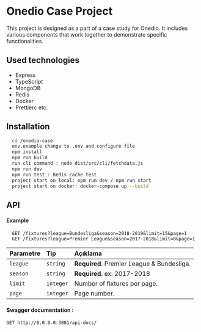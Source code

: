 
# Onedio Case Project


This project is designed as a part of a case study for Onedio. It includes various components that work together to demonstrate specific functionalities.




## Used technologies

- Express
- TypeScript
- MongoDB
- Redis
- Docker
- Prettierc etc.

  
## Installation


```bash 
  cd /onedio-case
  env.example change to .env and configure file
  npm install
  npm run build
  run cli command : node dist/src/cli/fetchdata.js
  npm run dev 
  npm run test : Redis cache test
  project start on local: npm run dev / npm run start
  project start on docker: docker-compose up --build

```

## API 

#### Example

```
  GET /fixtures?league=Bundesliga&season=2018-2019&limit=15&page=1
  GET /fixtures?league=Premier League&season=2017-2018&limit=8&page=1
```

| Parametre | Tip     | Açıklama                |
| :-------- | :------- | :------------------------- |
| `league` | `string` | **Required**. Premier League & Bundesliga. |
| `season` | `string` | **Required**. ex: 2017-2018 |
| `limit` | `integer` |  Number of fixtures per page. |
| `page` | `integer` |  Page number. |

#### Swagger documentation : 
`GET http://0.0.0.0:3001/api-docs/`



  
